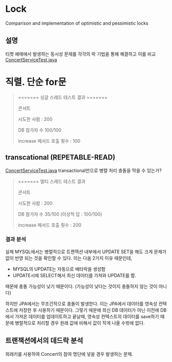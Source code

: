 # Lock
 Comparison and implementation of optimistic and pessimistic locks

## 설명
티켓 예매에서 발생하는 동시성 문제를 각각의 락 기법을 통해 해결하고 이를 비교
[ConcertServiceTest.java](src/test/java/com/jeong/test/ConcertServiceTest.java)
# 직렬. 단순 for문
> ======= 싱글 스레드 테스트 결과 =======
> 
> 콘서트
> 
> 시도한 사람 : 200
> 
> DB 참가자 수 100/100
> 
> increase 메서드 호출 횟수 : 100





## transcational (REPETABLE-READ)
[ConcertServiceTest.java](src/test/java/com/jeong/test/ConcertServiceTest.java)
transactional만으로 병렬 처리 충돌을 막을 수 있는가?

> ======= 멀티 스레드 테스트 결과
>
> 콘서트
> 
> 시도한 사람 : 200
>
> DB 참가자 수 35/100 (이상적 답 : 100/100)
> 
> increase 메서드 호출 횟수 : 200

### 결과 분석 

실제 MYSQL에서는 병렬적으로 트랜잭션 내부에서 UPDATE SET을 해도 
크게 문제가 없이 반영 되는 것을 확인할 수 있다.
이는 다음 2가지 이유 때문인데, 
- MYSQL의 UPDATE는 자동으로 배타락을 생성함
- UPDATE시에 SELECT해서 최신 데이터를 가져와 UPDATE를 함. 

때문에 충돌 가능성이 낮기 때문이다. (가능성이 낮다는 것이지 충돌하지 않는 것이 아니다)

하지만 JPA에서는 무조건적으로 충돌이 발생한다.
이는 JPA에서 데이터를 영속성 컨텍스트에 저장한 후 사용하기 때문이다.
그렇기 때문에 최신 DB 데이터가 아닌 이전에 DB에서 가져온 데이터를 업데이트하고
끝날때, 영속성 컨텍스트의 데이터를 save하기 때문에
병렬적으로 처리할 경우 원래 값에 비해서 값이 작게 나올 수밖에 없다.


## 트랜잭션에서의 데드락 분석
외래키를 사용하여 Concert의 참여 명단에 넣을 경우 발생하는 문제.
